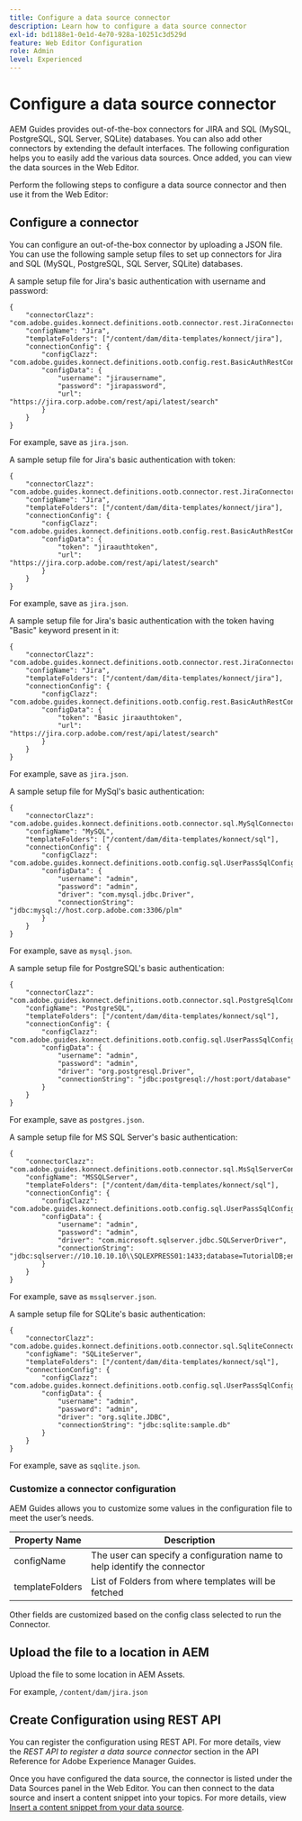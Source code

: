 ```yaml
---
title: Configure a data source connector
description: Learn how to configure a data source connector
exl-id: bd1188e1-0e1d-4e70-928a-10251c3d529d
feature: Web Editor Configuration
role: Admin
level: Experienced
---
```

# Configure a data source connector 

AEM Guides provides out-of-the-box connectors for JIRA and SQL (MySQL, PostgreSQL, SQL Server, SQLite) databases. You can also add other connectors by extending the default interfaces. The following configuration helps you to easily add the various data sources. Once added, you can view the data sources in the Web Editor. 

Perform the following steps to configure a data source connector and then use it from the Web Editor:

## Configure a connector

You can configure an out-of-the-box connector by uploading a JSON file. You can use the following sample setup files to set up connectors for Jira and SQL (MySQL, PostgreSQL, SQL Server, SQLite) databases.
  
A sample setup file for Jira's basic authentication with username and password:

```
{
	"connectorClazz": "com.adobe.guides.konnect.definitions.ootb.connector.rest.JiraConnector",
	"configName": "Jira",
	"templateFolders": ["/content/dam/dita-templates/konnect/jira"],
	"connectionConfig": {
		"configClazz": "com.adobe.guides.konnect.definitions.ootb.config.rest.BasicAuthRestConfig",
		"configData": {
			"username": "jirausername",
			"password": "jirapassword",
			"url": "https://jira.corp.adobe.com/rest/api/latest/search"
		}
	}
}
```

For example, save as `jira.json`.

A sample setup file for Jira's basic authentication with token:

```
{
	"connectorClazz": "com.adobe.guides.konnect.definitions.ootb.connector.rest.JiraConnector",
	"configName": "Jira",
	"templateFolders": ["/content/dam/dita-templates/konnect/jira"],
	"connectionConfig": {
		"configClazz": "com.adobe.guides.konnect.definitions.ootb.config.rest.BasicAuthRestConfig",
		"configData": {
			"token": "jiraauthtoken",
			"url": "https://jira.corp.adobe.com/rest/api/latest/search"
		}
	}
}
```

For example, save as `jira.json`.

A sample setup file for Jira's basic authentication with the token having "Basic" keyword present in it: 

```
{
	"connectorClazz": "com.adobe.guides.konnect.definitions.ootb.connector.rest.JiraConnector",
	"configName": "Jira",
	"templateFolders": ["/content/dam/dita-templates/konnect/jira"],
	"connectionConfig": {
		"configClazz": "com.adobe.guides.konnect.definitions.ootb.config.rest.BasicAuthRestConfig",
		"configData": {
			"token": "Basic jiraauthtoken",
			"url": "https://jira.corp.adobe.com/rest/api/latest/search"
		}
	}
}
```

For example, save as `jira.json`.

A sample setup file for MySql's basic authentication:

```
{
	"connectorClazz": "com.adobe.guides.konnect.definitions.ootb.connector.sql.MySqlConnector",
	"configName": "MySQL",
	"templateFolders": ["/content/dam/dita-templates/konnect/sql"],
	"connectionConfig": {
		"configClazz": "com.adobe.guides.konnect.definitions.ootb.config.sql.UserPassSqlConfig",
		"configData": {
			"username": "admin",
			"password": "admin",
			"driver": "com.mysql.jdbc.Driver",
			"connectionString": "jdbc:mysql://host.corp.adobe.com:3306/plm"
		}
	}
}
```

For example, save as `mysql.json`.

A sample setup file for PostgreSQL's basic authentication:

```
{
	"connectorClazz": "com.adobe.guides.konnect.definitions.ootb.connector.sql.PostgreSqlConnector",
	"configName": "PostgreSQL",
	"templateFolders": ["/content/dam/dita-templates/konnect/sql"],
	"connectionConfig": {
		"configClazz": "com.adobe.guides.konnect.definitions.ootb.config.sql.UserPassSqlConfig",
		"configData": {
			"username": "admin",
			"password": "admin",
			"driver": "org.postgresql.Driver",
			"connectionString": "jdbc:postgresql://host:port/database"
		}
	}
}
```

For example, save as `postgres.json`.

A sample setup file for MS SQL Server's basic authentication:

```
{
	"connectorClazz": "com.adobe.guides.konnect.definitions.ootb.connector.sql.MsSqlServerConnector",
	"configName": "MSSQLServer",
	"templateFolders": ["/content/dam/dita-templates/konnect/sql"],
	"connectionConfig": {
		"configClazz": "com.adobe.guides.konnect.definitions.ootb.config.sql.UserPassSqlConfig",
		"configData": {
			"username": "admin",
			"password": "admin",
			"driver": "com.microsoft.sqlserver.jdbc.SQLServerDriver",
			"connectionString": "jdbc:sqlserver://10.10.10.10\\SQLEXPRESS01:1433;database=TutorialDB;encrypt=false;trustServerCertificate=true"
		}
	}
}
```

For example, save as `mssqlserver.json`.

A sample setup file for SQLite's basic authentication:

```
{
	"connectorClazz": "com.adobe.guides.konnect.definitions.ootb.connector.sql.SqliteConnector",
	"configName": "SQLiteServer",
	"templateFolders": ["/content/dam/dita-templates/konnect/sql"],
	"connectionConfig": {
		"configClazz": "com.adobe.guides.konnect.definitions.ootb.config.sql.UserPassSqlConfig",
		"configData": {
			"username": "admin",
			"password": "admin",
			"driver": "org.sqlite.JDBC",
			"connectionString": "jdbc:sqlite:sample.db"
		}
	}
}
```

For example, save as `sqqlite.json`.

### Customize a connector configuration

AEM Guides allows you to customize some values in the configuration file to meet the user’s needs.

|Property Name| Description|
|---|---|
|configName| The user can specify a configuration name to help identify the connector|
|templateFolders| List of Folders from where templates will be fetched|

Other fields are customized based on the config class selected to run the Connector.

## Upload the file to a location in AEM

Upload the file to some location in AEM Assets.

For example,  `/content/dam/jira.json`

## Create Configuration using REST API

You can register the configuration using REST API. For more details, view the *REST API to register a data source connector* section in the API Reference for Adobe Experience Manager Guides.

Once you have configured the data source, the connector is listed under the Data Sources panel in the Web Editor. You can then connect to the data source and insert a content snippet into your topics. For more details, view [Insert a content snippet from your data source](../user-guide/web-editor-content-snippet.md).
